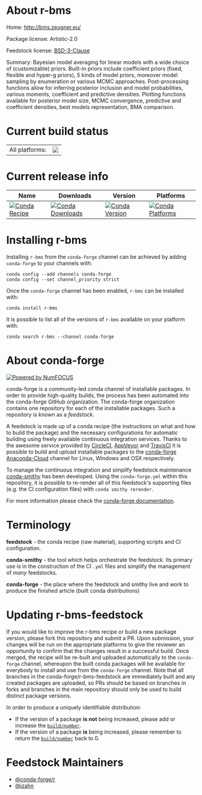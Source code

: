 About r-bms
===========

Home: http://bms.zeugner.eu/

Package license: Artistic-2.0

Feedstock license: [BSD-3-Clause](https://github.com/conda-forge/r-bms-feedstock/blob/master/LICENSE.txt)

Summary: Bayesian model averaging for linear models with a wide choice of (customizable) priors. Built-in priors include coefficient priors (fixed, flexible and hyper-g priors), 5 kinds of model priors, moreover model sampling by enumeration or various MCMC approaches. Post-processing functions allow for inferring posterior inclusion and model probabilities, various moments, coefficient and predictive densities. Plotting functions available for posterior model size, MCMC convergence, predictive and coefficient densities, best models representation, BMA comparison.

Current build status
====================


<table><tr><td>All platforms:</td>
    <td>
      <a href="https://dev.azure.com/conda-forge/feedstock-builds/_build/latest?definitionId=13359&branchName=master">
        <img src="https://dev.azure.com/conda-forge/feedstock-builds/_apis/build/status/r-bms-feedstock?branchName=master">
      </a>
    </td>
  </tr>
</table>

Current release info
====================

| Name | Downloads | Version | Platforms |
| --- | --- | --- | --- |
| [![Conda Recipe](https://img.shields.io/badge/recipe-r--bms-green.svg)](https://anaconda.org/conda-forge/r-bms) | [![Conda Downloads](https://img.shields.io/conda/dn/conda-forge/r-bms.svg)](https://anaconda.org/conda-forge/r-bms) | [![Conda Version](https://img.shields.io/conda/vn/conda-forge/r-bms.svg)](https://anaconda.org/conda-forge/r-bms) | [![Conda Platforms](https://img.shields.io/conda/pn/conda-forge/r-bms.svg)](https://anaconda.org/conda-forge/r-bms) |

Installing r-bms
================

Installing `r-bms` from the `conda-forge` channel can be achieved by adding `conda-forge` to your channels with:

```
conda config --add channels conda-forge
conda config --set channel_priority strict
```

Once the `conda-forge` channel has been enabled, `r-bms` can be installed with:

```
conda install r-bms
```

It is possible to list all of the versions of `r-bms` available on your platform with:

```
conda search r-bms --channel conda-forge
```


About conda-forge
=================

[![Powered by NumFOCUS](https://img.shields.io/badge/powered%20by-NumFOCUS-orange.svg?style=flat&colorA=E1523D&colorB=007D8A)](http://numfocus.org)

conda-forge is a community-led conda channel of installable packages.
In order to provide high-quality builds, the process has been automated into the
conda-forge GitHub organization. The conda-forge organization contains one repository
for each of the installable packages. Such a repository is known as a *feedstock*.

A feedstock is made up of a conda recipe (the instructions on what and how to build
the package) and the necessary configurations for automatic building using freely
available continuous integration services. Thanks to the awesome service provided by
[CircleCI](https://circleci.com/), [AppVeyor](https://www.appveyor.com/)
and [TravisCI](https://travis-ci.com/) it is possible to build and upload installable
packages to the [conda-forge](https://anaconda.org/conda-forge)
[Anaconda-Cloud](https://anaconda.org/) channel for Linux, Windows and OSX respectively.

To manage the continuous integration and simplify feedstock maintenance
[conda-smithy](https://github.com/conda-forge/conda-smithy) has been developed.
Using the ``conda-forge.yml`` within this repository, it is possible to re-render all of
this feedstock's supporting files (e.g. the CI configuration files) with ``conda smithy rerender``.

For more information please check the [conda-forge documentation](https://conda-forge.org/docs/).

Terminology
===========

**feedstock** - the conda recipe (raw material), supporting scripts and CI configuration.

**conda-smithy** - the tool which helps orchestrate the feedstock.
                   Its primary use is in the construction of the CI ``.yml`` files
                   and simplify the management of *many* feedstocks.

**conda-forge** - the place where the feedstock and smithy live and work to
                  produce the finished article (built conda distributions)


Updating r-bms-feedstock
========================

If you would like to improve the r-bms recipe or build a new
package version, please fork this repository and submit a PR. Upon submission,
your changes will be run on the appropriate platforms to give the reviewer an
opportunity to confirm that the changes result in a successful build. Once
merged, the recipe will be re-built and uploaded automatically to the
`conda-forge` channel, whereupon the built conda packages will be available for
everybody to install and use from the `conda-forge` channel.
Note that all branches in the conda-forge/r-bms-feedstock are
immediately built and any created packages are uploaded, so PRs should be based
on branches in forks and branches in the main repository should only be used to
build distinct package versions.

In order to produce a uniquely identifiable distribution:
 * If the version of a package **is not** being increased, please add or increase
   the [``build/number``](https://docs.conda.io/projects/conda-build/en/latest/resources/define-metadata.html#build-number-and-string).
 * If the version of a package **is** being increased, please remember to return
   the [``build/number``](https://docs.conda.io/projects/conda-build/en/latest/resources/define-metadata.html#build-number-and-string)
   back to 0.

Feedstock Maintainers
=====================

* [@conda-forge/r](https://github.com/conda-forge/r/)
* [@izahn](https://github.com/izahn/)


